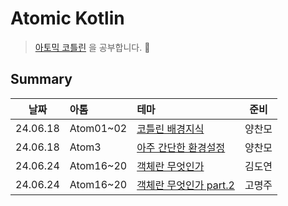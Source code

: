 # Atomic Kotlin

> [아토믹 코틀린](https://www.yes24.com/Product/Goods/117817486) 을 공부합니다. 🚀

## Summary

|   날짜   | 아톰      | 테마                                     |  준비 |
| :------: | :-------- |:---------------------------------------|:---:|
| 24.06.18 | Atom01~02 | [코틀린 배경지식](./docs/Atom01_02.md)        | 양찬모 |
| 24.06.18 | Atom3     | [아주 간단한 환경설정](./docs/Atom03.md)        | 양찬모 |
| 24.06.24 | Atom16~20 | [객체란 무엇인가](./docs/Atom16_20.md)        | 김도연 |
| 24.06.24 | Atom16~20 | [객체란 무엇인가 part.2](./docs/Atom21_25.md) | 고명주 |
